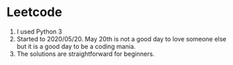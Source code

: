 # Leetcode
1. I used Python 3
2. Started to 2020/05/20. May 20th is not a good day to love someone else but it is a good day to be a coding mania.
3. The solutions are straightforward for beginners.
